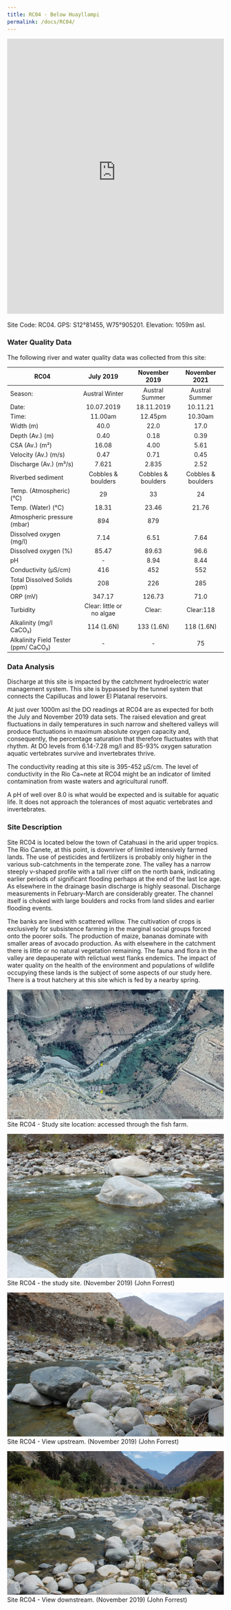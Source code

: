 ```yaml
---
title: RC04 - Below Huayllampi
permalink: /docs/RC04/
---
```


<iframe width="100%" height="640" allowfullscreen style="border-style:none;" src="https://cavep-undc-hosting.netlify.com/sites/RC04/app-files/"></iframe>


Site Code: RC04.  GPS: S12°81455, W75°905201. Elevation:
1059m asl.

### Water Quality Data

The following river and water quality data was collected from this site:

|     RC04                                    |             July 2019            |        November 2019      |        November 2021      |
|---------------------------------------------|:--------------------------------:|:-------------------------:|:-------------------------:|
|     Season:                                 |           Austral Winter         |       Austral Summer      |       Austral Summer      |
|     Date:                                   |             10.07.2019           |         18.11.2019        |          10.11.21         |
|     Time:                                   |              11.00am             |           12.45pm         |           10.30am         |
|     Width (m)                               |                40.0              |            22.0           |            17.0           |
|     Depth (Av.) (m)                         |                0.40              |            0.18           |            0.39           |
|     CSA (Av.) (m²)                          |               16.08              |            4.00           |            5.61           |
|     Velocity (Av.) (m/s)                    |                0.47              |            0.71           |            0.45           |
|     Discharge (Av.) (m³/s)                  |               7.621              |            2.835          |            2.52           |
|     Riverbed sediment                       |         Cobbles & boulders       |     Cobbles & boulders    |     Cobbles & boulders    |
|     Temp. (Atmospheric) (°C)                |                 29               |             33            |             24            |
|     Temp. (Water) (°C)                      |               18.31              |            23.46          |            21.76          |
|     Atmospheric pressure (mbar)             |                894               |             879           |                           |
|     Dissolved oxygen (mg/l)                 |                7.14              |            6.51           |            7.64           |
|     Dissolved oxygen (%)                    |               85.47              |            89.63          |            96.6           |
|     pH                                      |                 -                |            8.94           |            8.44           |
|     Conductivity (µS/cm)                    |                416               |             452           |             552           |
|     Total Dissolved Solids (ppm)            |                208               |             226           |             285           |
|     ORP (mV)                                |               347.17             |           126.73          |            71.0           |
|     Turbidity                               |     Clear: little or no algae    |           Clear:          |          Clear:118        |
|     Alkalinity (mg/l CaCO₃)                 |             114 (1.6N)           |        133    (1.6N)      |         118 (1.6N)        |
|     Alkalinity Field Tester (ppm/ CaCO₃)    |                 -                |              -            |             75            |

### Data Analysis
Discharge at this site is impacted by the catchment hydroelectric water management system. This site is bypassed by the tunnel system that connects the Capillucas and lower El Platanal reservoirs. 

At just over 1000m asl the DO readings at RC04 are as expected for both the July and November 2019 data sets. The raised elevation and great fluctuations in daily temperatures in such narrow and sheltered valleys will produce fluctuations in maximum absolute oxygen capacity and, consequently, the percentage saturation that therefore fluctuates with that rhythm. At DO levels from 6.14-7.28 mg/l and 85-93% oxygen saturation aquatic vertebrates survive and invertebrates thrive. 

The conductivity reading at this site is 395-452 µS/cm. The level of conductivity in the Rio Ca\~nete at RC04 might be an indicator of limited contamination from waste waters and agricultural runoff. 

A pH of well over 8.0 is what would be expected and is suitable for aquatic life. It does not approach the tolerances of most aquatic vertebrates and invertebrates. 

### Site Description
Site RC04 is located below the town of Catahuasi in the arid upper tropics. The Rio Canete, at this point, is downriver of limited intensively farmed lands. The use of pesticides and fertilizers is probably only higher in the various sub-catchments in the temperate zone. The valley has a narrow steeply v-shaped profile with a tall river cliff on the north bank, indicating earlier periods of significant flooding perhaps at the end of the last Ice age. As elsewhere in the drainage basin discharge is highly seasonal. Discharge measurements in February-March are considerably greater. The channel itself is choked with large boulders and rocks from land slides and earlier flooding events. 

The banks are lined with scattered willow. The cultivation of crops is exclusively for subsistence farming in the marginal social groups forced onto the poorer soils. The production of maize, bananas dominate with smaller areas of avocado production. As with elsewhere in the catchment there is little or no natural vegetation remaining. The fauna and flora in the valley are depauperate with relictual west flanks endemics. The impact of water quality on the health of the environment and populations of wildlife occupying these lands is the subject of some aspects of our study here. There is a trout hatchery at this site which is fed by a nearby spring.


![RC04 View upstream](/assets/SiteDescriptions/RC04/RC04BelowHuayllampi.jpg)
Site RC04 - Study site location: accessed through the fish farm. 


![Site RC04 - the study site. (John Forrest)](/assets/SiteDescriptions/RC04/RC04Studysite.JPG)
Site RC04 - the study site.  (November 2019) (John Forrest)


![RC04 View upstream](/assets/SiteDescriptions/RC04/RC04Viewupstream.JPG)
Site RC04 - View upstream.  (November 2019) (John Forrest)


![RC04 View downstream](/assets/SiteDescriptions/RC04/RC04Viewdownstream.JPG)
Site RC04 - View downstream.  (November 2019) (John Forrest)
